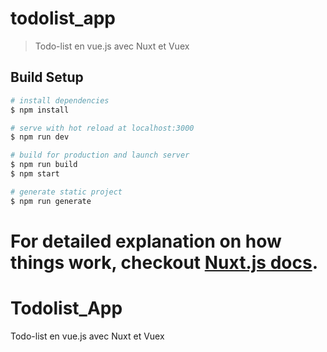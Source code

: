 # todolist_app

> Todo-list en vue.js avec Nuxt et Vuex

## Build Setup

``` bash
# install dependencies
$ npm install

# serve with hot reload at localhost:3000
$ npm run dev

# build for production and launch server
$ npm run build
$ npm start

# generate static project
$ npm run generate
```

For detailed explanation on how things work, checkout [Nuxt.js docs](https://nuxtjs.org).
=======
# Todolist_App
Todo-list en vue.js avec Nuxt et Vuex
